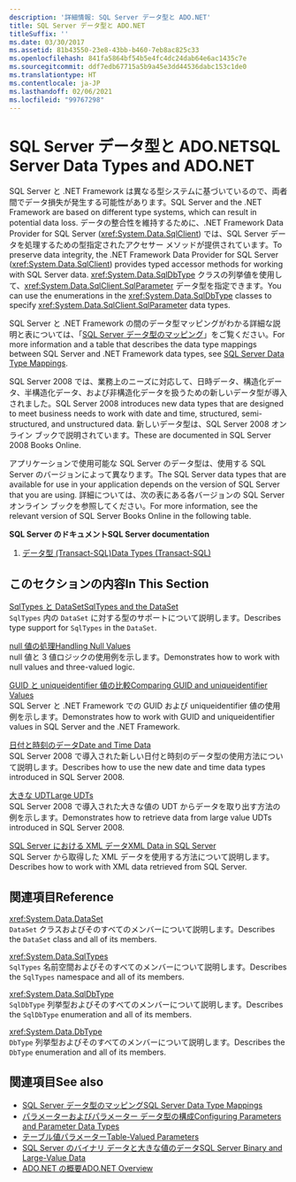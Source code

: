 ```yaml
---
description: '詳細情報: SQL Server データ型と ADO.NET'
title: SQL Server データ型と ADO.NET
titleSuffix: ''
ms.date: 03/30/2017
ms.assetid: 81b43550-23e8-43bb-b460-7eb8ac825c33
ms.openlocfilehash: 841fa5864bf54b5e4fc4dc24dab64e6ac1435c7e
ms.sourcegitcommit: ddf7edb67715a5b9a45e3dd44536dabc153c1de0
ms.translationtype: HT
ms.contentlocale: ja-JP
ms.lasthandoff: 02/06/2021
ms.locfileid: "99767298"
---
```

# <a name="sql-server-data-types-and-adonet"></a><span data-ttu-id="7fe58-103">SQL Server データ型と ADO.NET</span><span class="sxs-lookup"><span data-stu-id="7fe58-103">SQL Server Data Types and ADO.NET</span></span>

<span data-ttu-id="7fe58-104">SQL Server と .NET Framework は異なる型システムに基づいているので、両者間でデータ損失が発生する可能性があります。</span><span class="sxs-lookup"><span data-stu-id="7fe58-104">SQL Server and the .NET Framework are based on different type systems, which can result in potential data loss.</span></span> <span data-ttu-id="7fe58-105">データの整合性を維持するために、.NET Framework Data Provider for SQL Server (<xref:System.Data.SqlClient>) では、SQL Server データを処理するための型指定されたアクセサー メソッドが提供されています。</span><span class="sxs-lookup"><span data-stu-id="7fe58-105">To preserve data integrity, the .NET Framework Data Provider for SQL Server (<xref:System.Data.SqlClient>) provides typed accessor methods for working with SQL Server data.</span></span> <span data-ttu-id="7fe58-106"><xref:System.Data.SqlDbType> クラスの列挙値を使用して、<xref:System.Data.SqlClient.SqlParameter> データ型を指定できます。</span><span class="sxs-lookup"><span data-stu-id="7fe58-106">You can use the enumerations in the <xref:System.Data.SqlDbType> classes to specify <xref:System.Data.SqlClient.SqlParameter> data types.</span></span>  
  
 <span data-ttu-id="7fe58-107">SQL Server と .NET Framework の間のデータ型マッピングがわかる詳細な説明と表については、「[SQL Server データ型のマッピング](../sql-server-data-type-mappings.md)」をご覧ください。</span><span class="sxs-lookup"><span data-stu-id="7fe58-107">For more information and a table that describes the data type mappings between SQL Server and .NET Framework data types, see [SQL Server Data Type Mappings](../sql-server-data-type-mappings.md).</span></span>  
  
 <span data-ttu-id="7fe58-108">SQL Server 2008 では、業務上のニーズに対応して、日時データ、構造化データ、半構造化データ、および非構造化データを扱うための新しいデータ型が導入されました。</span><span class="sxs-lookup"><span data-stu-id="7fe58-108">SQL Server 2008 introduces new data types that are designed to meet business needs to work with date and time, structured, semi-structured, and unstructured data.</span></span> <span data-ttu-id="7fe58-109">新しいデータ型は、SQL Server 2008 オンライン ブックで説明されています。</span><span class="sxs-lookup"><span data-stu-id="7fe58-109">These are documented in SQL Server 2008 Books Online.</span></span>  
  
 <span data-ttu-id="7fe58-110">アプリケーションで使用可能な SQL Server のデータ型は、使用する SQL Server のバージョンによって異なります。</span><span class="sxs-lookup"><span data-stu-id="7fe58-110">The SQL Server data types that are available for use in your application depends on the version of SQL Server that you are using.</span></span> <span data-ttu-id="7fe58-111">詳細については、次の表にある各バージョンの SQL Server オンライン ブックを参照してください。</span><span class="sxs-lookup"><span data-stu-id="7fe58-111">For more information, see the relevant version of SQL Server Books Online in the following table.</span></span>  
  
 <span data-ttu-id="7fe58-112">**SQL Server のドキュメント**</span><span class="sxs-lookup"><span data-stu-id="7fe58-112">**SQL Server documentation**</span></span>  
  
1. [<span data-ttu-id="7fe58-113">データ型 (Transact-SQL)</span><span class="sxs-lookup"><span data-stu-id="7fe58-113">Data Types (Transact-SQL)</span></span>](/sql/t-sql/data-types/data-types-transact-sql)  
  
## <a name="in-this-section"></a><span data-ttu-id="7fe58-114">このセクションの内容</span><span class="sxs-lookup"><span data-stu-id="7fe58-114">In This Section</span></span>  

 [<span data-ttu-id="7fe58-115">SqlTypes と DataSet</span><span class="sxs-lookup"><span data-stu-id="7fe58-115">SqlTypes and the DataSet</span></span>](sqltypes-and-the-dataset.md)  
 <span data-ttu-id="7fe58-116">`SqlTypes` 内の `DataSet` に対する型のサポートについて説明します。</span><span class="sxs-lookup"><span data-stu-id="7fe58-116">Describes type support for `SqlTypes` in the `DataSet`.</span></span>  
  
 [<span data-ttu-id="7fe58-117">null 値の処理</span><span class="sxs-lookup"><span data-stu-id="7fe58-117">Handling Null Values</span></span>](handling-null-values.md)  
 <span data-ttu-id="7fe58-118">null 値と 3 値ロジックの使用例を示します。</span><span class="sxs-lookup"><span data-stu-id="7fe58-118">Demonstrates how to work with null values and three-valued logic.</span></span>  
  
 [<span data-ttu-id="7fe58-119">GUID と uniqueidentifier 値の比較</span><span class="sxs-lookup"><span data-stu-id="7fe58-119">Comparing GUID and uniqueidentifier Values</span></span>](comparing-guid-and-uniqueidentifier-values.md)  
 <span data-ttu-id="7fe58-120">SQL Server と .NET Framework での GUID および uniqueidentifier 値の使用例を示します。</span><span class="sxs-lookup"><span data-stu-id="7fe58-120">Demonstrates how to work with GUID and uniqueidentifier values in SQL Server and the .NET Framework.</span></span>  
  
 [<span data-ttu-id="7fe58-121">日付と時刻のデータ</span><span class="sxs-lookup"><span data-stu-id="7fe58-121">Date and Time Data</span></span>](date-and-time-data.md)  
 <span data-ttu-id="7fe58-122">SQL Server 2008 で導入された新しい日付と時刻のデータ型の使用方法について説明します。</span><span class="sxs-lookup"><span data-stu-id="7fe58-122">Describes how to use the new date and time data types introduced in SQL Server 2008.</span></span>  
  
 [<span data-ttu-id="7fe58-123">大きな UDT</span><span class="sxs-lookup"><span data-stu-id="7fe58-123">Large UDTs</span></span>](large-udts.md)  
 <span data-ttu-id="7fe58-124">SQL Server 2008 で導入された大きな値の UDT からデータを取り出す方法の例を示します。</span><span class="sxs-lookup"><span data-stu-id="7fe58-124">Demonstrates how to retrieve data from large value UDTs introduced in SQL Server 2008.</span></span>  
  
 [<span data-ttu-id="7fe58-125">SQL Server における XML データ</span><span class="sxs-lookup"><span data-stu-id="7fe58-125">XML Data in SQL Server</span></span>](xml-data-in-sql-server.md)  
 <span data-ttu-id="7fe58-126">SQL Server から取得した XML データを使用する方法について説明します。</span><span class="sxs-lookup"><span data-stu-id="7fe58-126">Describes how to work with XML data retrieved from SQL Server.</span></span>  
  
## <a name="reference"></a><span data-ttu-id="7fe58-127">関連項目</span><span class="sxs-lookup"><span data-stu-id="7fe58-127">Reference</span></span>  

 <xref:System.Data.DataSet>  
 <span data-ttu-id="7fe58-128">`DataSet` クラスおよびそのすべてのメンバーについて説明します。</span><span class="sxs-lookup"><span data-stu-id="7fe58-128">Describes the `DataSet` class and all of its members.</span></span>  
  
 <xref:System.Data.SqlTypes>  
 <span data-ttu-id="7fe58-129">`SqlTypes` 名前空間およびそのすべてのメンバーについて説明します。</span><span class="sxs-lookup"><span data-stu-id="7fe58-129">Describes the `SqlTypes` namespace and all of its members.</span></span>  
  
 <xref:System.Data.SqlDbType>  
 <span data-ttu-id="7fe58-130">`SqlDbType` 列挙型およびそのすべてのメンバーについて説明します。</span><span class="sxs-lookup"><span data-stu-id="7fe58-130">Describes the `SqlDbType` enumeration and all of its members.</span></span>  
  
 <xref:System.Data.DbType>  
 <span data-ttu-id="7fe58-131">`DbType` 列挙型およびそのすべてのメンバーについて説明します。</span><span class="sxs-lookup"><span data-stu-id="7fe58-131">Describes the `DbType` enumeration and all of its members.</span></span>  
  
## <a name="see-also"></a><span data-ttu-id="7fe58-132">関連項目</span><span class="sxs-lookup"><span data-stu-id="7fe58-132">See also</span></span>

- [<span data-ttu-id="7fe58-133">SQL Server データ型のマッピング</span><span class="sxs-lookup"><span data-stu-id="7fe58-133">SQL Server Data Type Mappings</span></span>](../sql-server-data-type-mappings.md)
- [<span data-ttu-id="7fe58-134">パラメーターおよびパラメーター データ型の構成</span><span class="sxs-lookup"><span data-stu-id="7fe58-134">Configuring Parameters and Parameter Data Types</span></span>](../configuring-parameters-and-parameter-data-types.md)
- [<span data-ttu-id="7fe58-135">テーブル値パラメーター</span><span class="sxs-lookup"><span data-stu-id="7fe58-135">Table-Valued Parameters</span></span>](table-valued-parameters.md)
- [<span data-ttu-id="7fe58-136">SQL Server のバイナリ データと大きな値のデータ</span><span class="sxs-lookup"><span data-stu-id="7fe58-136">SQL Server Binary and Large-Value Data</span></span>](sql-server-binary-and-large-value-data.md)
- [<span data-ttu-id="7fe58-137">ADO.NET の概要</span><span class="sxs-lookup"><span data-stu-id="7fe58-137">ADO.NET Overview</span></span>](../ado-net-overview.md)
